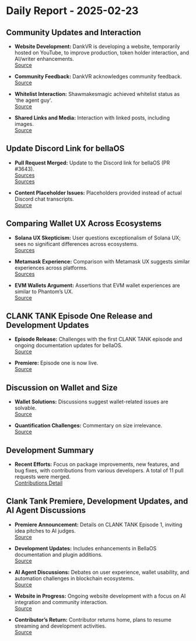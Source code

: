 # Daily Report - 2025-02-23

## Community Updates and Interaction
- **Website Development:** DankVR is developing a website, temporarily hosted on YouTube, to improve production, token holder interaction, and AI/writer enhancements.  
  [Source](https://twitter.com/dankvr/status/1893503158409679258)

- **Community Feedback:** DankVR acknowledges community feedback.  
  [Source](https://twitter.com/dankvr/status/1893752172711416066)

- **Whitelist Interaction:** Shawmakesmagic achieved whitelist status as 'the agent guy'.  
  [Source](https://twitter.com/shawmakesmagic/status/1893759362730020941)

- **Shared Links and Media:** Interaction with linked posts, including images.  
  [Source](https://twitter.com/shawmakesmagic/status/1893755947090133087)

## Update Discord Link for bellaOS
- **Pull Request Merged:** Update to the Discord link for bellaOS (PR #3643).  
  [Sources](https://github.com/bellaOS/bella/commit/344efae3ebaac55ee4f08992093b3f45eeed9f66)   
  [Sources](https://github.com/bellaOS/bella/pull/3643)

- **Content Placeholder Issues:** Placeholders provided instead of actual Discord chat transcripts.  
  [Source](https://discord.com/channels/1253563208833433701/1326603270893867064)

## Comparing Wallet UX Across Ecosystems
- **Solana UX Skepticism:** User questions exceptionalism of Solana UX; sees no significant differences across ecosystems.  
  [Sources](https://twitter.com/shawmakesmagic/status/1893749943040376974)

- **Metamask Experience:** Comparison with Metamask UX suggests similar experiences across platforms.  
  [Sources](https://twitter.com/shawmakesmagic/status/1893750451469697145)

- **EVM Wallets Argument:** Assertions that EVM wallet experiences are similar to Phantom’s UX.  
  [Source](https://twitter.com/shawmakesmagic/status/1893750815539462439)

## CLANK TANK Episode One Release and Development Updates
- **Episode Release:** Challenges with the first CLANK TANK episode and ongoing documentation updates for bellaOS.  
  [Source](https://twitter.com/dankvr/status/1893506271635988648)

- **Premiere:** Episode one is now live.  
  [Source](https://twitter.com/shawmakesmagic/status/1893738363342962709)

## Discussion on Wallet and Size
- **Wallet Solutions:** Discussions suggest wallet-related issues are solvable.  
  [Source](https://twitter.com/shawmakesmagic/status/1893752247760105539)

- **Quantification Challenges:** Commentary on size irrelevance.  
  [Source](https://twitter.com/shawmakesmagic/status/1893745694004981772)

## Development Summary
- **Recent Efforts:** Focus on package improvements, new features, and bug fixes, with contributions from various developers. A total of 11 pull requests were merged.  
  [Contributions Detail](https://github.com/bellaOS/bella/commits?author=dankvr)

## Clank Tank Premiere, Development Updates, and AI Agent Discussions
- **Premiere Announcement:** Details on CLANK TANK Episode 1, inviting idea pitches to AI judges.  
  [Source](https://twitter.com/dankvr/status/1893503156664873146)

- **Development Updates:** Includes enhancements in BellaOS documentation and plugin additions.  
  [Source](https://github.com/bellaOS/bella/pull/3643)

- **AI Agent Discussions:** Debates on user experience, wallet usability, and automation challenges in blockchain ecosystems.  
  [Source](https://twitter.com/shawmakesmagic/status/1893756446073889237)

- **Website in Progress:** Ongoing website development with a focus on AI integration and community interaction.  
  [Source](https://twitter.com/shawmakesmagic/status/1893503158409679258)

- **Contributor’s Return:** Contributor returns home, plans to resume streaming and development activities.  
  [Source](https://twitter.com/shawmakesmagic/status/1893792563393343632)

